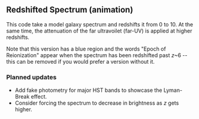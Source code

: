 ## Redshifted Spectrum (animation)
This code take a model galaxy spectrum and redshifts it from 0 to 10.  At the same time, the attenuation of the far ultravoilet (far-UV) is applied at higher redshifts.

Note that this version has a blue region and the words "Epoch of Reionization" appear when the spectrum has been redshifted past *z*~6 -- this can be removed if you would prefer a version without it.

### Planned updates
- Add fake photometry for major HST bands to showcase the Lyman-Break effect.
- Consider forcing the spectrum to decrease in brightness as _z_ gets higher.

